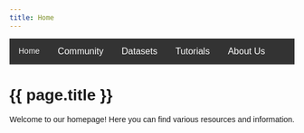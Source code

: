 ```yaml
---
title: Home
---
```


<!DOCTYPE html>
<html lang="en">
<head>
    <meta charset="UTF-8">
    <title>{{ page.title }}</title>
    <style>
        body {
            font-family: Arial, sans-serif;
        }
        .navbar {
            overflow: hidden;
            background-color: #333;
        }
        .navbar a {
            float: left;
            display: block;
            color: #f2f2f2;
            text-align: center;
            padding: 14px 16px;
            text-decoration: none;
        }
        .navbar a:hover {
            background-color: #ddd;
            color: black;
        }
        .dropdown {
            float: left;
            overflow: hidden;
        }
        .dropdown .dropbtn {
            font-size: 16px;  
            border: none;
            outline: none;
            color: white;
            padding: 14px 16px;
            background-color: inherit;
            font-family: inherit;
            margin: 0;
        }
        .navbar a:hover, .dropdown:hover .dropbtn {
            background-color: #ddd;
            color: black;
        }
        .dropdown-content {
            display: none;
            position: absolute;
            background-color: #f9f9f9;
            min-width: 160px;
            box-shadow: 0px 8px 16px 0px rgba(0,0,0,0.2);
            z-index: 1;
        }
        .dropdown-content a {
            float: none;
            color: black;
            padding: 12px 16px;
            text-decoration: none;
            display: block;
            text-align: left;
        }
        .dropdown-content a:hover {
            background-color: #ddd;
        }
        .dropdown:hover .dropdown-content {
            display: block;
        }
    </style>
</head>
<body>

<div class="navbar">
  <a href="/index.md">Home</a>
  <div class="dropdown">
    <button class="dropbtn">Community 
      <i class="fa fa-caret-down"></i>
    </button>
    <div class="dropdown-content">
      <a href="/community/index.md">Overview</a>
      <a href="/community/discussion-forum1.md">Discussion Forums</a>
      <a href="/community/qa-platform1.md">Q&A Platforms</a>
      <a href="/community/user-contribution1.md">User Contributions</a>
    </div>
  </div>
  <div class="dropdown">
    <button class="dropbtn">Datasets 
      <i class="fa fa-caret-down"></i>
    </button>
    <div class="dropdown-content">
      <a href="/datasets/index.md">Overview</a>
      <a href="/datasets/public-datasets/dataset1.md">Public Datasets</a>
      <a href="/datasets/usage/dataset1-usage.md">Dataset Usage</a>
    </div>
  </div>
  <div class="dropdown">
    <button class="dropbtn">Tutorials 
      <i class="fa fa-caret-down"></i>
    </button>
    <div class="dropdown-content">
      <a href="/tutorials/index.md">Overview</a>
      <a href="/tutorials/basic-machine-learning/intro.md">Basic Machine Learning</a>
      <a href="/tutorials/intro-deep-learning/what-is-dl.md">Intro to Deep Learning</a>
      <a href="/tutorials/advanced-algorithms/advanced-nn.md">Advanced Algorithms</a>
    </div>
  </div>
  <div class="dropdown">
    <button class="dropbtn">About Us 
      <i class="fa fa-caret-down"></i>
    </button>
    <div class="dropdown-content">
      <a href="/about/index.md">Overview</a>
      <a href="/about/team.md">Our Team</a>
      <a href="/about/contact.md">Contact</a>
      <a href="/about/collaboration.md">Collaboration</a>
    </div>
  </div>
</div>

<h1>{{ page.title }}</h1>
<p>Welcome to our homepage! Here you can find various resources and information.</p>

</body>
</html>
